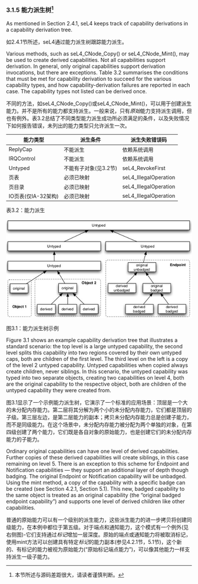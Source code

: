 ### 3.1.5  能力派生树[^1]

As mentioned in Section 2.4.1, seL4 keeps track of capability derivations in a capability derivation tree.

如2.4.1节所述，seL4通过能力派生树跟踪能力派生。

Various methods, such as seL4_CNode_Copy() or seL4_CNode_Mint(), may be used to create derived capabilities. Not all capabilities support derivation. In general, only original capabilities support derivation invocations, but there are exceptions. Table 3.2 summarises the conditions that must be met for capability derivation to succeed for the various capability types, and how capability-derivation failures are reported in each case. The capability types not listed can be derived once.

不同的方法，如seL4_CNode_Copy()或seL4_CNode_Mint()，可以用于创建派生能力。并不是所有的能力都支持派生。一般来说，只有*原始*能力支持派生调用，但也有例外。表3.2总结了不同类型能力派生成功所必须满足的条件，以及失败情况下如何报告错误，未列出的能力类型只允许派生一次。

| 能力类型 | 派生条件 | 派生失败错误码 |
| -------- | -------- | -------------- |
| ReplyCap | 不能派生 | 依赖系统调用 |
| IRQControl | 不能派生 | 依赖系统调用 |
| Untyped  | 不能有子对象(见3.2节) | seL4_RevokeFirst |
| 页表     | 必须已映射 | seL4_IllegalOperation |
| 页目录   | 必须已映射 | seL4_IllegalOperation |
| IO页表(仅IA-32架构) | 必须已映射 | seL4_IllegalOperation |

表3.2：能力派生

![图3.1](3.1.jpg)

图3.1：能力派生树示例

Figure 3.1 shows an example capability derivation tree that illustrates a standard scenario: the top level is a large untyped capability, the second level splits this capability into two regions covered by their own untyped caps, both are children of the first level. The third level on the left is a copy of the level 2 untyped capability. Untyped capabilities when copied always create children, never siblings. In this scenario, the untyped capability was typed into two separate objects, creating two capabilities on level 4, both are the original capability to the respective object, both are children of the untyped capability they were created from.

图3.1显示了一个示例能力派生树，它演示了一个标准的应用场景：顶层是一个大的未分配内存能力。第二层将其分解为两个小的未分配内存能力，它们都是顶层的子级。第三层左边，是第二层能力的副本；拷贝未分配内存能力总是创建子能力，而不是同级能力。在这个场景中，未分配内存能力被分配为两个单独的对象，在第四级创建了两个能力，它们既是各自对象的原始能力，也是创建它们的未分配内存能力的子能力。

Ordinary original capabilities can have one level of derived capabilities. Further copies of these derived capabilities will create siblings, in this case remaining on level 5. There is an exception to this scheme for Endpoint and Notification capabilities — they support an additional layer of depth though badging. The original Endpoint or Notification capability will be unbadged. Using the mint method, a copy of the capability with a specific badge can be created (see Section 4.2.1, Section 5.1). This new, badged capability to the same object is treated as an original capability (the “original badged endpoint capability”) and supports one level of derived children like other capabilities.

普通的原始能力可以有一个级别的派生能力，这些派生能力的进一步拷贝将创建同级能力，在本例中都位于第五级。对于端点和通知能力，这个模式有一个例外(见右侧图)-它们支持通过*标记*增加一层深度。原始的端点或通知能力将被取消标记，使用mint方法可以创建具有特定*标记*的能力副本(参见4.2.1节，5.1节)，这个新的、有标记的能力被视为原始能力(“原始标记端点能力”)，可以像其他能力一样支持派生一级子能力。

[^1]: 本节所述与源码差距很大，请读者谨慎判断。
